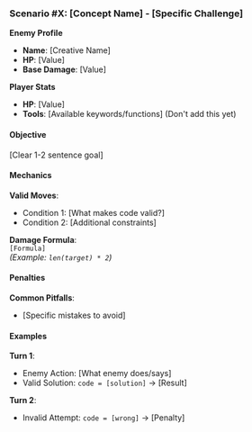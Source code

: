 ### Scenario #X: [Concept Name] - [Specific Challenge]

**Enemy Profile**  

- **Name**: [Creative Name]  
- **HP**: [Value]  
- **Base Damage**: [Value]  

**Player Stats**  

- **HP**: [Value]  
- **Tools**: [Available keywords/functions] (Don't add this yet)

#### **Objective**  

[Clear 1-2 sentence goal]

#### **Mechanics**  

**Valid Moves**:  

- Condition 1: [What makes code valid?]  
- Condition 2: [Additional constraints]  

**Damage Formula**:  
`[Formula]`  
*(Example: `len(target) * 2`)*  

#### **Penalties**  

**Common Pitfalls**:  

- [Specific mistakes to avoid]  

#### **Examples**  

**Turn 1**:  

- Enemy Action: [What enemy does/says]  
- Valid Solution: `code = [solution]` → [Result]  

**Turn 2**:  

- Invalid Attempt: `code = [wrong]` → [Penalty]  